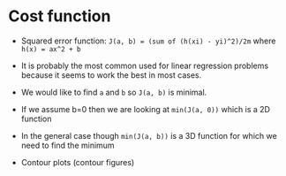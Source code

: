 # Cost function

* Squared error function: `J(a, b) = (sum of (h(xi) - yi)^2)/2m`  where `h(x) = ax^2 + b`
* It is probably the most common used for linear regression problems because it seems to work the best in most cases.
* We would like to find `a` and `b` so `J(a, b)` is minimal.

* If we assume b=0 then we are looking at `min(J(a, 0))` which is a 2D function
* In the general case though `min(J(a, b))` is a 3D function for which we need to find the minimum


* Contour plots (contour figures)



